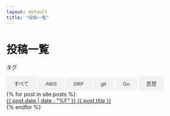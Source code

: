 ```yaml
---
layout: default
title: "投稿一覧"
---
```


# 投稿一覧

<style>
/* ボタンの基本スタイル */
.tablinks {
  background-color: #f2f2f2;
  border: none;
  color: #333;
  padding: 10px 20px;
  cursor: pointer;
  transition: background-color 0.3s;
}

/* 選択中のボタンのスタイル */
.tablinks.active {
  background-color: #007bff;
  color: #fff;
}
</style>

<div class="tab">
  <p class="tabtext">タグ</p>
  <button class="tablinks" onclick="filterCategory('all')">すべて</button>
  <button class="tablinks" onclick="filterCategory('AWS')">AWS</button>
  <button class="tablinks" onclick="filterCategory('DRF')">DRF</button>
  <button class="tablinks" onclick="filterCategory('git')">git</button>
  <button class="tablinks" onclick="filterCategory('Go')">Go</button>
  <button class="tablinks" onclick="filterCategory('思想')">思想</button>
  <!-- 他のカテゴリのボタンも追加 -->
</div>

<div id="posts">
  {% for post in site.posts %}
    <div class="post" data-category="{{ post.category }}">
      <a href="{{ post.url | absolute_url }}">
        <span>{{ post.date | date : "%F" }}</span>
        <span>{{ post.title }}</span>
      </a>
    </div>
  {% endfor %}
</div>

<!-- JavaScriptでカテゴリ別にフィルタリングするコード -->
<script>
  function filterCategory(category) {
    var posts = document.querySelectorAll(".post");
    posts.forEach(function(post) {
      var postCategory = post.getAttribute("data-category");
      if (category === "all" || postCategory === category) {
        post.style.display = "block";
      } else {
        post.style.display = "none";
      }
    });
  }
</script>
